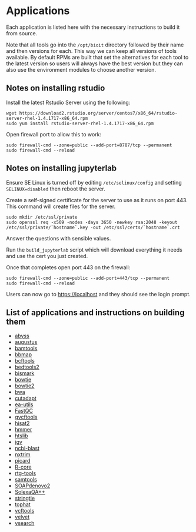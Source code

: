 # Applications

Each application is listed here with the necessary instructions to build it from source.

Note that all tools go into the `/opt/bioit` directory followed by their name and then versions for each. This way we can keep all versions of tools available. By default RPMs are built that set the alternatives for each tool to the latest version so users will always have the best version but they can also use the environment modules to choose another version.

## Notes on installing rstudio

Install the latest Rstudio Server using the following:

    wget https://download2.rstudio.org/server/centos7/x86_64/rstudio-server-rhel-1.4.1717-x86_64.rpm
    sudo yum install rstudio-server-rhel-1.4.1717-x86_64.rpm

Open firewall port to allow this to work:

    sudo firewall-cmd --zone=public --add-port=8787/tcp --permanent
    sudo firewall-cmd --reload

## Notes on installing jupyterlab

Ensure SE Linux is turned off by editing `/etc/selinux/config` and setting `SELINUX=disabled` then reboot the server.

Create a self-signed certificate for the server to use as it runs on port 443. This command will create files for the server.

    sudo mkdir /etc/ssl/private
    sudo openssl req -x509 -nodes -days 3650 -newkey rsa:2048 -keyout /etc/ssl/private/`hostname`.key -out /etc/ssl/certs/`hostname`.crt

Answer the questions with sensible values.

Run the `build_jupyterlab` script which will download everything it needs and use the cert you just created.

Once that completes open port 443 on the firewall:

    sudo firewall-cmd --zone=public --add-port=443/tcp --permanent
    sudo firewall-cmd --reload

Users can now go to <https://localhost> and they should see the login prompt.

## List of applications and instructions on building them

* [abyss](abyss.md)
* [augustus](augustus.md)
* [bamtools](bamtools.md)
* [bbmap](bbmap.md)
* [bcftools](bcftools.md)
* [bedtools2](bedtools2.md)
* [bismark](bismark.md)
* [bowtie](bowtie.md)
* [bowtie2](bowtie2.md)
* [bwa](bwa.md)
* [cutadapt](cutadapt.md)
* [ea-utils](ea-utils.md)
* [FastQC](FastQC.md)
* [gvcftools](gvcftools.md)
* [hisat2](hisat2.md)
* [hmmer](hmmer.md)
* [htslib](htslib.md)
* [igv](igv.md)
* [ncbi-blast](ncbi-blast.md)
* [nxtrim](nxtrim.md)
* [picard](picard.md)
* [R-core](R-core.md)
* [rtg-tools](rtg-tools.md)
* [samtools](samtools.md)
* [SOAPdenovo2](SOAPdenovo2.md)
* [SolexaQA++](SolexaQA.md)
* [stringtie](stringtie.md)
* [tophat](tophat.md)
* [vcftools](vcftools.md)
* [velvet](velvet.md)
* [vsearch](vsearch.md)
